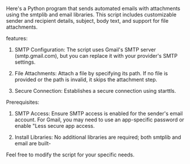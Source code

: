 Here's a Python program that sends automated emails with attachments using the smtplib and email libraries. This script includes customizable sender and recipient details, subject, body text, and support for file attachments.

features:

1. SMTP Configuration: The script uses Gmail's SMTP server (smtp.gmail.com), but you can replace it with your provider's SMTP settings.

2. File Attachments: Attach a file by specifying its path. If no file is provided or the path is invalid, it skips the attachment step.

3. Secure Connection: Establishes a secure connection using starttls.

Prerequisites:

1. SMTP Access: Ensure SMTP access is enabled for the sender's email account. For Gmail, you may need to use an app-specific password or enable "Less secure app access.

2. Install Libraries: No additional libraries are required; both smtplib and email are built-

Feel free to modify the script for your specific needs.
